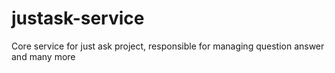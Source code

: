 # justask-service
Core service for just ask project, responsible for managing question answer and many more 
